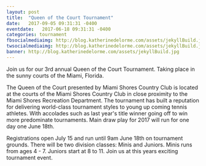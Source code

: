 ```yaml
---
layout: post
title:  "Queen of the Court Tournament"
date:   2017-09-05 09:31:31 -0400
eventdate:   2017-06-18 09:31:31 -0400
categories: tournament
fbsocialmediaimg: http://blog.katherinedelorme.com/assets/jekyllBuild.jpg
twsocialmediaimg: http://blog.katherinedelorme.com/assets/jekyllBuild.jpg
banner: http://blog.katherinedelorme.com/assets/jekyllBuild.jpg
---
```


Join us for our 3rd annual Queen of the Court Tournament. Taking place in the sunny courts of the Miami, Florida.

The Queen of the Court presented by Miami Shores Country Club is located at the courts of the Miami Shores Country Club in close proximity to the Miami Shores Recreation Department. The tournament has built a reputation for delivering world-class tournament styles to young up coming tennis athletes. With accolades such as last year's title winner going off to win more predominate tournaments. Main draw play for 2017 will run for one day one June 18th.

Registrations open July 15 and run until 9am June 18th on tournament grounds. There will be two division classes: Minis and Juniors. Minis runs from ages 4 - 7. Juniors start at 8 to 11. Join us at this years exciting tournament event.
